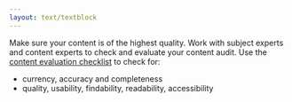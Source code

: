 ```yaml
---
layout: text/textblock
---
```

Make sure your content is of the highest quality. Work with subject experts and content experts to check and evaluate your content audit. Use the [content evaluation checklist](/content-strategy/audit-content/analyse-evaluate/content-evaluation-checklist/) to check for:
  * currency, accuracy and completeness
  * quality, usability, findability, readability, accessibility
